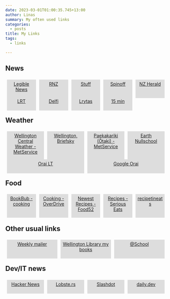 ```yaml
---
date: 2023-03-01T01:00:35.745+13:00
author: Linas
summary: My often used links
categories:
  - posts
title: My Links
tags:
  - links

---
```


<style>
.container {
    display: grid;
    grid-template-columns: repeat(auto-fit, minmax(100px, 1fr));
}
.btn {
    background-color: #dddddd;    
    padding: 5px;
    margin: 5px;
    height: 90%;
    text-align: center;
}

</style>



## News


<div id="grid" class="container">
  <a href="https://legiblenews.com/" target="_blank"><div class="btn">Legible News</div></a>
  <a href="https://www.rnz.co.nz/" target="_blank"><div class="btn">RNZ</div></a>
  <a href="https://www.stuff.co.nz/" target="_blank"><div class="btn">Stuff</div></a>
  <a href="https://www.spinoff.co.nz/" target="_blank"><div class="btn">Spinoff</div></a>  
  <a href="https://www.nzherald.co.nz/" target="_blank"><div class="btn">NZ Herald</div></a>  
  <a href="https://www.lrt.lt/" target="_blank"><div class="btn">LRT</div></a>
  <a href="https://www.delfi.lt/" target="_blank"><div class="btn">Delfi</div></a>
  <a href="https://www.lrytas.lt/" target="_blank"><div class="btn">Lrytas</div></a>
  <a href="https://www.15min.lt/" target="_blank"><div class="btn">15 min</div></a>
</div>

## Weather

<div id="grid" class="container">
  <a href="https://www.metservice.com/towns-cities/locations/wellington" target="_blank"><div class="btn">Wellington Central Weather - MetService</div></a>
  <a href="https://briefsky.app/?provider=openmeteo&location=-41.29%2C174.768&units=metric" target="_blank"><div class="btn">Wellington, Briefsky</div></a>
  <a href="https://www.metservice.com/rural/regions/kapiti-horowhenua/locations/otaki" target="_blank"><div class="btn">Paekakariki (Ōtaki) - MetService</div></a>
  <a href="https://earth.nullschool.net/#current/wind/surface/level/orthographic=-183.17,-41.43,2199/loc=174.683,-41.282" target="_blank"><div class="btn">Earth Nullschool</div></a>
</div>

<div id="grid" class="container">
  <a href="https://briefsky.app/?provider=openmeteo&location=54.9%2C25.3&units=metric&title=Purnuskes" target="_blank"><div class="btn">Orai LT</div></a>
  <a href="https://www.google.com/search?q=orai+purnuskes" target="_blank"><div class="btn">Google Orai</div></a>
</div>

## Food

<div id="grid" class="container">
  <a href="https://www.bookbub.com/ebook-deals?categories=cooking" target="_blank"><div class="btn">BookBub - cooking</div></a>
  <a href="https://wcl.overdrive.com/search?mediaType=ebook&subject=111&subject=14&sortBy=newlyadded" target="_blank"><div class="btn">Cooking - OverDrive</div></a>
  <a href="https://food52.com/recipes/newest?tag=test-kitchen-approved" target="_blank"><div class="btn">Newest Recipes - Food52</div></a>
  <a href="https://www.seriouseats.com/all-recipes-5117985" target="_blank"><div class="btn">Recipes - Serious Eats</div></a>
  <a href="https://www.recipetineats.com/" target="_blank"><div class="btn">recipetineats</div></a>
</div>

## Other usual links

<div id="grid" class="container">
  <a href="https://www.countdown.co.nz/shop/content/weeklymailer#catalogueList" target="_blank"><div class="btn">Weekly mailer</div></a>
  <a href="https://catalogue.wcl.govt.nz/?section=myAccount" target="_blank"><div class="btn">Wellington Library my books</div></a>
  <a href="https://www.atschool.co.nz/app/home" target="_blank"><div class="btn">@School</div></a>
  
</div>

## Dev/IT news 
<div id="grid" class="container">
  <a href="https://news.ycombinator.com/" target="_blank"><div class="btn">Hacker News</div></a>
  <a href="https://lobste.rs/" target="_blank"><div class="btn">Lobste.rs</div></a>
  <a href="https://slashdot.org/" target="_blank"><div class="btn">Slashdot</div></a>
  <a href="https://app.daily.dev/" target="_blank"><div class="btn">daily.dev</div></a>
</div>

